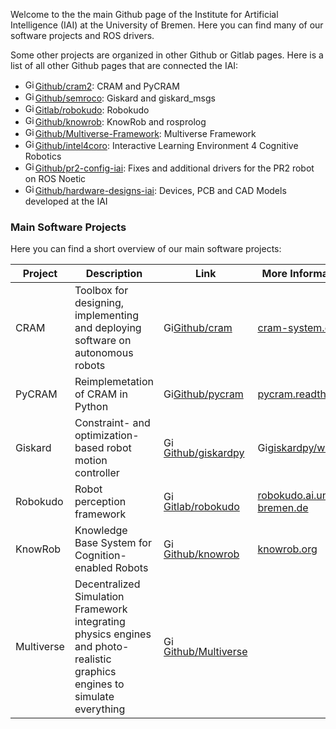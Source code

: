 Welcome to the the main Github page of the Institute for Artificial Intelligence (IAI) at the University of Bremen. Here you can find many of our software projects and ROS drivers.

Some other projects are organized in other Github or Gitlab pages. Here is a list of all other Github pages that are connected the IAI:

- <img height=16 alt="Github Logo" src="https://camo.githubusercontent.com/6859b81bad9211632c09ba0ba5aff3ce23d87f38bd199a05cfdd67b70d8ef58e/68747470733a2f2f6564656e742e6769746875622e696f2f537570657254696e7949636f6e732f696d616765732f7376672f6769746875622e737667">[Github/cram2](https://github.com/cram2): CRAM and PyCRAM
- <img height=16 alt="Github Logo" src="https://camo.githubusercontent.com/6859b81bad9211632c09ba0ba5aff3ce23d87f38bd199a05cfdd67b70d8ef58e/68747470733a2f2f6564656e742e6769746875622e696f2f537570657254696e7949636f6e732f696d616765732f7376672f6769746875622e737667">[Github/semroco](https://github.com/semroco/): Giskard and giskard_msgs
- <img height=16 alt="Gitlab Logo" src="https://camo.githubusercontent.com/58e9fa2a421db583cea6916a15db8ef8f28a5ff61725e47063b33ed8c2de6c83/68747470733a2f2f6564656e742e6769746875622e696f2f537570657254696e7949636f6e732f696d616765732f7376672f6769746c61622e737667">[Gitlab/robokudo](https://gitlab.informatik.uni-bremen.de/robokudo): Robokudo
- <img height=16 alt="Github Logo" src="https://camo.githubusercontent.com/6859b81bad9211632c09ba0ba5aff3ce23d87f38bd199a05cfdd67b70d8ef58e/68747470733a2f2f6564656e742e6769746875622e696f2f537570657254696e7949636f6e732f696d616765732f7376672f6769746875622e737667">[Github/knowrob](https://github.com/knowrob): KnowRob and rosprolog
- <img height=16 alt="Github Logo" src="https://camo.githubusercontent.com/6859b81bad9211632c09ba0ba5aff3ce23d87f38bd199a05cfdd67b70d8ef58e/68747470733a2f2f6564656e742e6769746875622e696f2f537570657254696e7949636f6e732f696d616765732f7376672f6769746875622e737667">[Github/Multiverse-Framework](https://github.com/Multiverse-Framework/): Multiverse Framework
- <img height=16 alt="Github Logo" src="https://camo.githubusercontent.com/6859b81bad9211632c09ba0ba5aff3ce23d87f38bd199a05cfdd67b70d8ef58e/68747470733a2f2f6564656e742e6769746875622e696f2f537570657254696e7949636f6e732f696d616765732f7376672f6769746875622e737667">[Github/intel4coro](https://github.com/intel4coro): Interactive Learning Environment 4 Cognitive Robotics
- <img height=16 alt="Github Logo" src="https://camo.githubusercontent.com/6859b81bad9211632c09ba0ba5aff3ce23d87f38bd199a05cfdd67b70d8ef58e/68747470733a2f2f6564656e742e6769746875622e696f2f537570657254696e7949636f6e732f696d616765732f7376672f6769746875622e737667">[Github/pr2-config-iai](https://github.com/pr2-config-iai): Fixes and additional drivers for the PR2 robot on ROS Noetic
- <img height=16 alt="Github Logo" src="https://camo.githubusercontent.com/6859b81bad9211632c09ba0ba5aff3ce23d87f38bd199a05cfdd67b70d8ef58e/68747470733a2f2f6564656e742e6769746875622e696f2f537570657254696e7949636f6e732f696d616765732f7376672f6769746875622e737667">[Github/hardware-designs-iai](https://github.com/hardware-designs-iai): Devices, PCB and CAD Models developed at the IAI

### Main Software Projects

Here you can find a short overview of our main software projects:

| Project    | Description                                                                                                                | Link                                                                         | More Information on                                               |
| ---------- | -------------------------------------------------------------------------------------------------------------------------- | ---------------------------------------------------------------------------- | ----------------------------------------------------------------- |
| CRAM       | Toolbox for designing, implementing and deploying software on autonomous robots                                            | <img height=16 alt="Github Logo" src="https://camo.githubusercontent.com/6859b81bad9211632c09ba0ba5aff3ce23d87f38bd199a05cfdd67b70d8ef58e/68747470733a2f2f6564656e742e6769746875622e696f2f537570657254696e7949636f6e732f696d616765732f7376672f6769746875622e737667">[Github/cram](https://github.com/cram2/cram)                                 | [cram-system.org](https://cram-system.org/)                       |
| PyCRAM     | Reimplemetation of CRAM in Python                                                                                          | <img height=16 alt="Github Logo" src="https://camo.githubusercontent.com/6859b81bad9211632c09ba0ba5aff3ce23d87f38bd199a05cfdd67b70d8ef58e/68747470733a2f2f6564656e742e6769746875622e696f2f537570657254696e7949636f6e732f696d616765732f7376672f6769746875622e737667">[Github/pycram](https://github.com/cram2/pycram)                             | [pycram.readthedocs.io](https://pycram.readthedocs.io/en/latest/) |
| Giskard    | Constraint- and optimization-based robot motion controller                                                                 | <img height=16 alt="Github Logo" src="https://camo.githubusercontent.com/6859b81bad9211632c09ba0ba5aff3ce23d87f38bd199a05cfdd67b70d8ef58e/68747470733a2f2f6564656e742e6769746875622e696f2f537570657254696e7949636f6e732f696d616765732f7376672f6769746875622e737667">[Github/giskardpy](https://github.com/SemRoCo/giskardpy)                     | <img height=16 alt="Github Logo" src="https://camo.githubusercontent.com/6859b81bad9211632c09ba0ba5aff3ce23d87f38bd199a05cfdd67b70d8ef58e/68747470733a2f2f6564656e742e6769746875622e696f2f537570657254696e7949636f6e732f696d616765732f7376672f6769746875622e737667">[giskardpy/wiki](https://github.com/SemRoCo/giskardpy/wiki)       |
| Robokudo   | Robot perception framework                                                                                                 | <img height=16 alt="Gitlab Logo" src="https://camo.githubusercontent.com/58e9fa2a421db583cea6916a15db8ef8f28a5ff61725e47063b33ed8c2de6c83/68747470733a2f2f6564656e742e6769746875622e696f2f537570657254696e7949636f6e732f696d616765732f7376672f6769746c61622e737667">[Gitlab/robokudo](https://gitlab.informatik.uni-bremen.de/robokudo/robokudo) | [robokudo.ai.uni-bremen.de](https://robokudo.ai.uni-bremen.de/)   |
| KnowRob    | Knowledge Base System for Cognition-enabled Robots                                                                         | <img height=16 alt="Github Logo" src="https://camo.githubusercontent.com/6859b81bad9211632c09ba0ba5aff3ce23d87f38bd199a05cfdd67b70d8ef58e/68747470733a2f2f6564656e742e6769746875622e696f2f537570657254696e7949636f6e732f696d616765732f7376672f6769746875622e737667">[Github/knowrob](https://github.com/knowrob/knowrob)                         | [knowrob.org](https://knowrob.org/)                               |
| Multiverse | Decentralized Simulation Framework integrating physics engines and photo-realistic graphics engines to simulate everything | <img height=16 alt="Github Logo" src="https://camo.githubusercontent.com/6859b81bad9211632c09ba0ba5aff3ce23d87f38bd199a05cfdd67b70d8ef58e/68747470733a2f2f6564656e742e6769746875622e696f2f537570657254696e7949636f6e732f696d616765732f7376672f6769746875622e737667">[Github/Multiverse](https://github.com/Multiverse-Framework/Multiverse)      |                                                                   |
